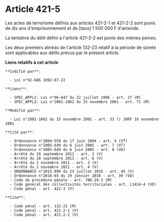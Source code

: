 # Article 421-5

Les actes de terrorisme définis aux articles 421-2-1 et 421-2-2 sont punis de dix ans d'emprisonnement et de [*taux*] 1 500
000 F d'amende.

La tentative du délit défini à l'article 421-2-2 est punie des mêmes peines.

Les deux premiers alinéas de l'article 132-23 relatif à la période de sûreté sont applicables aux délits prévus par le
présent article.

**Liens relatifs à cet article**

	**Codifié par**:

	  - Loi n°92-686 1992-07-22

	**Liens**:

	  - SPEC_APPLI: Loi n°96-647 du 22 juillet 1996 - art. 27 (M)
	  - SPEC_APPLI: Loi n°2001-1062 du 15 novembre 2001 - art. 71 (M)

	**Modifié par**:

	  - Loi n°2001-1062 du 15 novembre 2001 - art. 33 () JORF 16 novembre 2001

	**Cité par**:

	  - Ordonnance n°2004-559 du 17 juin 2004 - art. 4 (VT)
	  - Ordonnance n°2005-649 du 6 juin 2005 - art. 7 (VT)
	  - Ordonnance n°2005-649 du 6 juin 2005 - art. 8 (VD)
	  - Arrêté du 28 septembre 2011 - art. 2 (V)
	  - Arrêté du 28 septembre 2011 - art. 6 (V)
	  - Arrêté du 2 novembre 2011 - art. 3 (V)
	  - Arrêté du 2 novembre 2011 - art. 4 (V)
	  - ORDONNANCE n°2015-899 du 23 juillet 2015 - art. 45 (V)
	  - Ordonnance n°2016-65 du 29 janvier 2016 - art. 39 (VD)
	  - Code de procédure pénale - art. 706-24-3 (M)
	  - Code général des collectivités territoriales - art. L1414-4 (VD)
	  - Code pénal - art. 422-3 (V)

	**Cite**:

	  - Code pénal - art. 132-23 (M)
	  - Code pénal - art. 421-2-1 (V)
	  - Code pénal - art. 421-2-2 (V)
